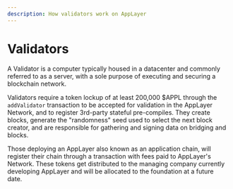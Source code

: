 ```yaml
---
description: How validators work on AppLayer
---
```


# Validators

A Validator is a computer typically housed in a datacenter and commonly referred to as a server, with a sole purpose of executing and securing a blockchain network.

Validators require a token lockup of at least 200,000 $APPL through the `addValidator` transaction to be accepted for validation in the AppLayer Network, and to register 3rd-party stateful pre-compiles. They create blocks, generate the "randomness" seed used to select the next block creator, and are responsible for gathering and signing data on bridging and blocks.

Those deploying an AppLayer also known as an application chain, will register their chain through a transaction with fees paid to AppLayer's Network. These tokens get distributed to the managing company currently developing AppLayer and will be allocated to the foundation at a future date.
